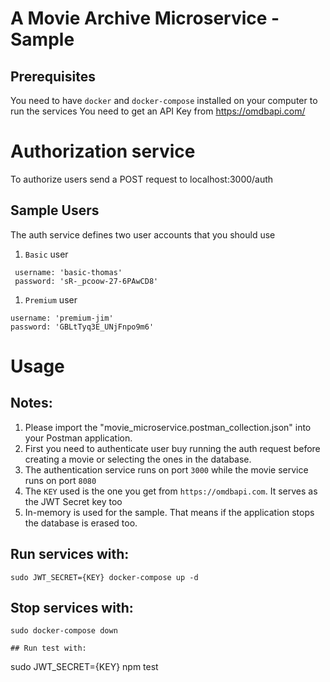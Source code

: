 # A Movie Archive Microservice - Sample

## Prerequisites

You need to have `docker` and `docker-compose` installed on your computer to run the services
You need to get an API Key from https://omdbapi.com/

# Authorization service

To authorize users send a POST request to localhost:3000/auth
## Sample Users
The auth service defines two user accounts that you should use

1. `Basic` user

```
 username: 'basic-thomas'
 password: 'sR-_pcoow-27-6PAwCD8'
```

1. `Premium` user

```
username: 'premium-jim'
password: 'GBLtTyq3E_UNjFnpo9m6'
```
# Usage

## Notes:
1. Please import the "movie_microservice.postman_collection.json" into your Postman application.
2. First you need to authenticate user buy running the auth request before creating a movie or selecting the ones in the database.
3. The authentication service runs on port `3000` while the movie service runs on port `8080`
4. The `KEY` used is the one you get from `https://omdbapi.com`. It serves as the JWT Secret key too
5. In-memory is used for the sample. That means if the application stops the database is erased too.

## Run services with:
```
sudo JWT_SECRET={KEY} docker-compose up -d
```
## Stop services with:
```
sudo docker-compose down
```

```
## Run test with:
```
sudo JWT_SECRET={KEY} npm test
```
